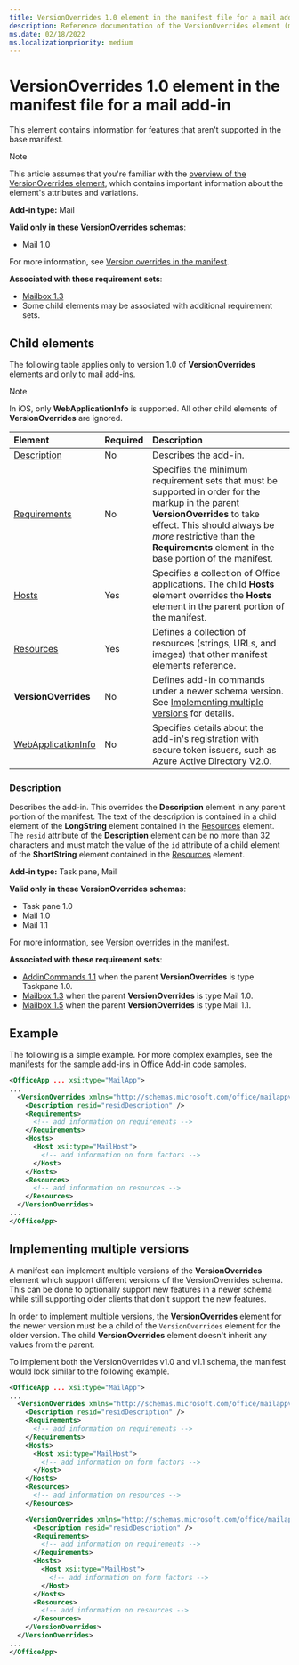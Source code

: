 ```yaml
---
title: VersionOverrides 1.0 element in the manifest file for a mail add-in
description: Reference documentation of the VersionOverrides element (mail) for Office Add-ins manifest (XML) files.
ms.date: 02/18/2022
ms.localizationpriority: medium
---
```


# VersionOverrides 1.0 element in the manifest file for a mail add-in

This element contains information for features that aren't supported in the base manifest.

> [!NOTE]
> This article assumes that you're familiar with the [overview of the VersionOverrides element](versionoverrides.md), which contains important information about the element's attributes and variations.

**Add-in type:** Mail

**Valid only in these VersionOverrides schemas**:

- Mail 1.0

For more information, see [Version overrides in the manifest](/office/dev/add-ins/develop/add-in-manifests#version-overrides-in-the-manifest).

**Associated with these requirement sets**:

- [Mailbox 1.3](../requirement-sets/outlook/requirement-set-1.3/outlook-requirement-set-1.3.md)
- Some child elements may be associated with additional requirement sets.

## Child elements

The following table applies only to version 1.0 of **VersionOverrides** elements and only to mail add-ins.

> [!NOTE]
> In iOS, only **WebApplicationInfo** is supported. All other child elements of **VersionOverrides** are ignored.

|  Element |  Required  |  Description  |
|:-----|:-----|:-----|
|  [Description](#description)    |  No   |  Describes the add-in. |
|  [Requirements](requirements.md)  |  No   |  Specifies the minimum requirement sets that must be supported in order for the markup in the parent **VersionOverrides** to take effect. This should always be *more* restrictive than the **Requirements** element in the base portion of the manifest.|
|  [Hosts](hosts.md)                |  Yes  |  Specifies a collection of Office applications. The child **Hosts** element overrides the **Hosts** element in the parent portion of the manifest.  |
|  [Resources](resources.md)    |  Yes  | Defines a collection of resources (strings, URLs, and images) that other manifest elements reference.|
|  **VersionOverrides**    |  No  | Defines add-in commands under a newer schema version. See [Implementing multiple versions](#implementing-multiple-versions) for details. |
|  [WebApplicationInfo](webapplicationinfo.md)    |  No  | Specifies details about the add-in's registration with secure token issuers, such as Azure Active Directory V2.0. |

### Description

Describes the add-in. This overrides the **Description** element in any parent portion of the manifest. The text of the description is contained in a child element of the **LongString** element contained in the [Resources](resources.md) element. The `resid` attribute of the **Description** element can be no more than 32 characters and must match the value of the `id` attribute of a child element of the **ShortString** element contained in the [Resources](resources.md) element. 

**Add-in type:** Task pane, Mail

**Valid only in these VersionOverrides schemas**:

- Task pane 1.0
- Mail 1.0
- Mail 1.1

For more information, see [Version overrides in the manifest](/office/dev/add-ins/develop/add-in-manifests#version-overrides-in-the-manifest).

**Associated with these requirement sets**:

- [AddinCommands 1.1](../requirement-sets/common/add-in-commands-requirement-sets.md) when the parent **VersionOverrides** is type Taskpane 1.0.
- [Mailbox 1.3](../requirement-sets/outlook/requirement-set-1.3/outlook-requirement-set-1.3.md) when the parent **VersionOverrides** is type Mail 1.0.
- [Mailbox 1.5](../requirement-sets/outlook/requirement-set-1.5/outlook-requirement-set-1.5.md) when the parent **VersionOverrides** is type Mail 1.1.

## Example

The following is a simple example. For more complex examples, see the manifests for the sample add-ins in [Office Add-in code samples](https://github.com/OfficeDev/PnP-OfficeAddins).

```xml
<OfficeApp ... xsi:type="MailApp">
...
  <VersionOverrides xmlns="http://schemas.microsoft.com/office/mailappversionoverrides" xsi:type="VersionOverridesV1_0">
    <Description resid="residDescription" />
    <Requirements>
      <!-- add information on requirements -->
    </Requirements>
    <Hosts>
      <Host xsi:type="MailHost">
        <!-- add information on form factors -->
      </Host>
    </Hosts>
    <Resources>
      <!-- add information on resources -->
    </Resources>
  </VersionOverrides>
...
</OfficeApp>
```

## Implementing multiple versions

A manifest can implement multiple versions of the **VersionOverrides** element which support different versions of the VersionOverrides schema. This can be done to optionally support new features in a newer schema while still supporting older clients that don't support the new features.

In order to implement multiple versions, the **VersionOverrides** element for the newer version must be a child of the `VersionOverrides` element for the older version. The child **VersionOverrides** element doesn't inherit any values from the parent.

To implement both the VersionOverrides v1.0 and v1.1 schema, the manifest would look similar to the following example.

```xml
<OfficeApp ... xsi:type="MailApp">
...
  <VersionOverrides xmlns="http://schemas.microsoft.com/office/mailappversionoverrides" xsi:type="VersionOverridesV1_0">
    <Description resid="residDescription" />
    <Requirements>
      <!-- add information on requirements -->
    </Requirements>
    <Hosts>
      <Host xsi:type="MailHost">
        <!-- add information on form factors -->
      </Host>
    </Hosts>
    <Resources>
      <!-- add information on resources -->
    </Resources>

    <VersionOverrides xmlns="http://schemas.microsoft.com/office/mailappversionoverrides/1.1" xsi:type="VersionOverridesV1_1">
      <Description resid="residDescription" />
      <Requirements>
        <!-- add information on requirements -->
      </Requirements>
      <Hosts>
        <Host xsi:type="MailHost">
          <!-- add information on form factors -->
        </Host>
      </Hosts>
      <Resources>
        <!-- add information on resources -->
      </Resources>
    </VersionOverrides>  
  </VersionOverrides>
...
</OfficeApp>
```
